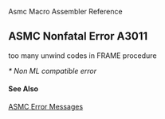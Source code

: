 Asmc Macro Assembler Reference

## ASMC Nonfatal Error A3011

too many unwind codes in FRAME procedure

_* Non ML compatible error_

#### See Also

[ASMC Error Messages](readme.md)
